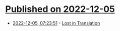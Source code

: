 # [Published on 2022-12-05](index.md)

* [2022-12-05, 07:23:51](https://news.ycombinator.com/item?id=33862562) - [Lost in Translation](http://justthesocialfacts.blogspot.com/2022/10/lost-in-translation.html)
